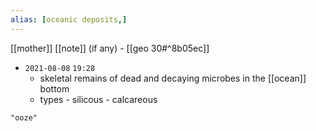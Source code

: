 ```yaml
---
alias: [oceanic deposits,]
---
```

[[mother]] [[note]] (if any) - [[geo 30#^8b05ec]]

- `2021-08-08`  `19:28`
	- skeletal remains of dead and decaying microbes in the [[ocean]] bottom
	- types
			- silicous
			- calcareous

```query
"ooze"
```
